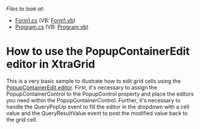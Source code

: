 <!-- default file list -->
*Files to look at*:

* [Form1.cs](./CS/WindowsFormsApplication7/Form1.cs) (VB: [Form1.vb](./VB/WindowsFormsApplication7/Form1.vb))
* [Program.cs](./CS/WindowsFormsApplication7/Program.cs) (VB: [Program.vb](./VB/WindowsFormsApplication7/Program.vb))
<!-- default file list end -->
# How to use the PopupContainerEdit editor in XtraGrid


<p>This is a very basic sample to illustrate how to edit grid cells using the <a href="https://docs.devexpress.com/WindowsForms/612/controls-and-libraries/editors-and-simple-controls/popup-container-editor">PopupContainerEdit editor</a>. First, it's necessary to assign the PopupContainerControl to the PopupControl property and place the editors you need within the PopupContainerControl. Further, it's necessary to handle the QueryPopUp event to fill the editor in the dropdown with a cell value and the QueryResultValue event to post the modified value back to the grid cell.</p>

<br/>


